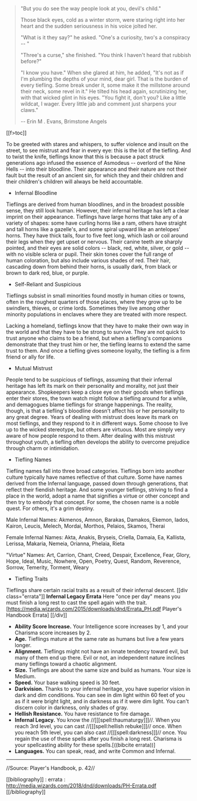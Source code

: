 > "But you do see the way people look at you, devil's child."
> 
> Those black eyes, cold as a winter storm, were staring right into her heart and the sudden seriousness in his voice jolted her.
> 
> "What is it they say?" he asked. "One's a curiosity, two's a conspiracy -- "
> 
> "Three's a curse," she finished. "You think I haven't heard that rubbish before?"
> 
> "I know you have." When she glared at him, he added, "It's not as if I'm plumbing the depths of your mind, dear girl. That is the burden of every tiefling. Some break under it, some make it the millstone around their neck, some revel in it." He tilted his head again, scrutinizing her, with that wicked glint in his eyes. "You fight it, don't you? Like a little wildcat, I wager. Every little jab and comment just sharpens your claws."
> 
> -- Erin M . Evans, Brimstone Angels

[[f>toc]]

To be greeted with stares and whispers, to suffer violence and insult on the street, to see mistrust and fear in every eye: this is the lot of the tiefling. And to twist the knife, tieflings know that this is because a pact struck generations ago infused the essence of Asmodeus -- overlord of the Nine Hells -- into their bloodline. Their appearance and their nature are not their fault but the result of an ancient sin, for which they and their children and their children's children
will always be held accountable.

+ Infernal Bloodline

Tieflings are derived from human bloodlines, and in the broadest possible sense, they still look human. However, their infernal heritage has left a clear imprint on their appearance. Tieflings have large horns that take any of a variety of shapes: some have curling horns like a ram, others have straight and tall horns like a gazelle's, and some spiral upward like an antelopes' horns. They have thick tails, four to five feet long, which lash or coil around their legs when they get upset or nervous. Their canine teeth are sharply pointed, and their eyes are solid colors -- black, red, white, silver, or gold -- with no visible sclera or pupil. Their skin tones cover the full range of human coloration, but also include various
shades of red. Their hair, cascading down from behind their horns, is usually dark, from black or brown to dark red, blue, or purple.

+ Self-Reliant and Suspicious

Tieflings subsist in small minorities found mostly in human cities or towns, often in the roughest quarters of those places, where they grow up to be swindlers, thieves, or crime lords. Sometimes they live among other minority populations in enclaves where they are treated with more respect.

Lacking a homeland, tieflings know that they have to make their own way in the world and that they have to be strong to survive. They are not quick to trust anyone who claims to be a friend, but when a tiefling's companions demonstrate that they trust him or her, the tiefling learns to extend the same trust to them. And once a tiefling gives someone loyalty, the tiefling is a firm friend or ally for life.

+ Mutual Mistrust

People tend to be suspicious of tieflings, assuming that their infernal heritage has left its mark on their personality and morality, not just their appearance. Shopkeepers keep a close eye on their goods when tieflings enter their stores, the town watch might follow a tiefling around for a while, and demagogues blame tieflings for strange happenings. The reality, though, is that a tiefling's bloodline doesn't affect his or her personality to any great degree. Years of dealing with mistrust does leave its mark on most tieflings, and they respond to it in different ways. Some choose to live up to the wicked stereotype, but others are virtuous. Most are simply very aware of how people respond to them. After dealing with this mistrust throughout youth, a tiefling often develops the ability to overcome prejudice through charm or intimidation.

+ Tiefling Names

Tiefling names fall into three broad categories. Tieflings born into another culture typically have names reflective of that culture. Some have names derived from the Infernal language, passed down through generations, that reflect their fiendish heritage. And some younger tieflings, striving to find a place in the world, adopt a name that signifies a virtue or other concept and then try to embody that concept. For some, the chosen name is a noble quest. For others, it's a grim destiny.

Male Infernal Names: Akmenos, Amnon, Barakas, Damakos, Ekemon, Iados, Kairon, Leucis, Melech, Mordai, Morthos, Pelaios, Skamos, Therai

Female Infernal Names: Akta, Anakis, Bryseis, Criella, Damaia, Ea, Kallista, Lerissa, Makaria, Nemeia, Orianna, Phelaia, Rieta

"Virtue" Names: Art, Carrion, Chant, Creed, Despair, Excellence, Fear, Glory, Hope, Ideal, Music, Nowhere, Open, Poetry, Quest, Random, Reverence, Sorrow, Temerity, Torment, Weary

+ Tiefling Traits

Tieflings share certain racial traits as a result of their infernal descent.
[[div class="errata"]]
**Infernal Legacy Errata**
Here "once per day" means you must finish a long rest to cast the spell again with the trait.
[https://media.wizards.com/2015/downloads/dnd/Errata_PH.pdf Player's Handbook Errata]
[[/div]]
* **Ability Score Increase.** Your Intelligence score increases by 1, and your Charisma score increases by 2.
* **Age.** Tieflings mature at the same rate as humans but live a few years longer.
* **Alignment.** Tieflings might not have an innate tendency toward evil, but many of them end up there. Evil or not, an independent nature inclines many tieflings toward a chaotic alignment.
* **Size.** Tieflings are about the same size and build as humans. Your size is Medium.
* **Speed.** Your base walking speed is 30 feet.
* **Darkvision.** Thanks to your infernal heritage, you have superior vision in dark and dim conditions. You can see in dim light within 60 feet of you as if it were bright light, and in darkness as if it were dim light. You can't discern color in darkness, only shades of gray.
* **Hellish Resistance.** You have resistance to fire damage.
* **Infernal Legacy.** You know the //[[[spell:thaumaturgy]]]//. When you reach 3rd level, you can cast //[[[spell:hellish rebuke]]]// once. When you reach 5th level, you can also cast //[[[spell:darkness]]]// once. You regain the use of these spells after you finish a long rest. Charisma is your spellcasting ability for these spells.[((bibcite errata))]
* **Languages.** You can speak, read, and write Common and Infernal.

----

//Source: Player's Handbook, p. 42//

[[bibliography]]
: errata : http://media.wizards.com/2018/dnd/downloads/PH-Errata.pdf
[[/bibliography]]